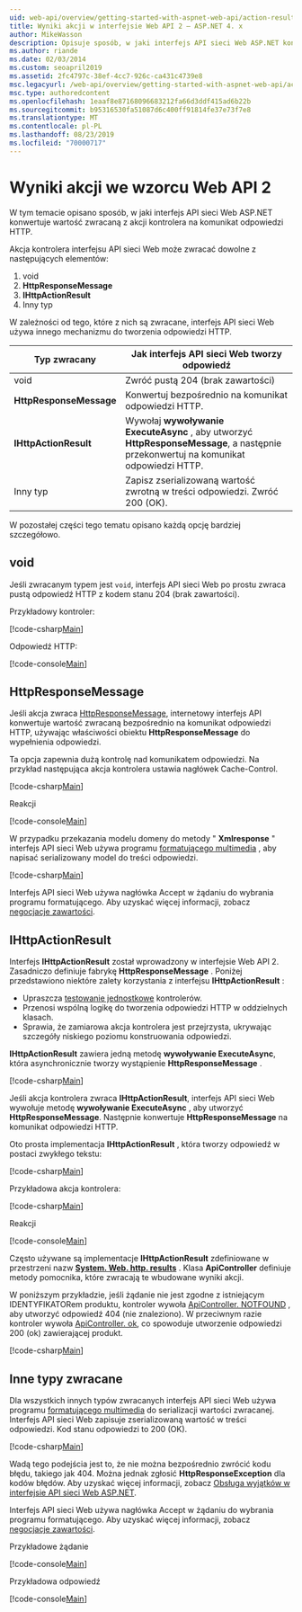 ```yaml
---
uid: web-api/overview/getting-started-with-aspnet-web-api/action-results
title: Wyniki akcji w interfejsie Web API 2 — ASP.NET 4. x
author: MikeWasson
description: Opisuje sposób, w jaki interfejs API sieci Web ASP.NET konwertuje wartość zwracaną z akcji kontrolera na komunikat odpowiedzi HTTP w ASP.NET 4. x.
ms.author: riande
ms.date: 02/03/2014
ms.custom: seoapril2019
ms.assetid: 2fc4797c-38ef-4cc7-926c-ca431c4739e8
msc.legacyurl: /web-api/overview/getting-started-with-aspnet-web-api/action-results
msc.type: authoredcontent
ms.openlocfilehash: 1eaaf8e87168096683212fa66d3ddf415ad6b22b
ms.sourcegitcommit: b95316530fa51087d6c400ff91814fe37e73f7e8
ms.translationtype: MT
ms.contentlocale: pl-PL
ms.lasthandoff: 08/23/2019
ms.locfileid: "70000717"
---
```

# <a name="action-results-in-web-api-2"></a>Wyniki akcji we wzorcu Web API 2

W tym temacie opisano sposób, w jaki interfejs API sieci Web ASP.NET konwertuje wartość zwracaną z akcji kontrolera na komunikat odpowiedzi HTTP.

Akcja kontrolera interfejsu API sieci Web może zwracać dowolne z następujących elementów:

1. void
2. **HttpResponseMessage**
3. **IHttpActionResult**
4. Inny typ

W zależności od tego, które z nich są zwracane, interfejs API sieci Web używa innego mechanizmu do tworzenia odpowiedzi HTTP.

| Typ zwracany | Jak interfejs API sieci Web tworzy odpowiedź |
| --- | --- |
| void | Zwróć pustą 204 (brak zawartości) |
| **HttpResponseMessage** | Konwertuj bezpośrednio na komunikat odpowiedzi HTTP. |
| **IHttpActionResult** | Wywołaj **wywoływanie ExecuteAsync** , aby utworzyć **HttpResponseMessage**, a następnie przekonwertuj na komunikat odpowiedzi HTTP. |
| Inny typ | Zapisz zserializowaną wartość zwrotną w treści odpowiedzi. Zwróć 200 (OK). |

W pozostałej części tego tematu opisano każdą opcję bardziej szczegółowo.

## <a name="void"></a>void

Jeśli zwracanym typem jest `void`, interfejs API sieci Web po prostu zwraca pustą odpowiedź HTTP z kodem stanu 204 (brak zawartości).

Przykładowy kontroler:

[!code-csharp[Main](action-results/samples/sample1.cs)]

Odpowiedź HTTP:

[!code-console[Main](action-results/samples/sample2.cmd)]

## <a name="httpresponsemessage"></a>HttpResponseMessage

Jeśli akcja zwraca [HttpResponseMessage](https://msdn.microsoft.com/library/system.net.http.httpresponsemessage.aspx), internetowy interfejs API konwertuje wartość zwracaną bezpośrednio na komunikat odpowiedzi HTTP, używając właściwości obiektu **HttpResponseMessage** do wypełnienia odpowiedzi.

Ta opcja zapewnia dużą kontrolę nad komunikatem odpowiedzi. Na przykład następująca akcja kontrolera ustawia nagłówek Cache-Control.

[!code-csharp[Main](action-results/samples/sample3.cs)]

Reakcji

[!code-console[Main](action-results/samples/sample4.cmd?highlight=2)]

W przypadku przekazania modelu domeny do metody " **Xmlresponse** " interfejs API sieci Web używa programu [formatującego multimedia](../formats-and-model-binding/media-formatters.md) , aby napisać serializowany model do treści odpowiedzi.

[!code-csharp[Main](action-results/samples/sample5.cs)]

Interfejs API sieci Web używa nagłówka Accept w żądaniu do wybrania programu formatującego. Aby uzyskać więcej informacji, zobacz [negocjacje zawartości](../formats-and-model-binding/content-negotiation.md).

## <a name="ihttpactionresult"></a>IHttpActionResult

Interfejs **IHttpActionResult** został wprowadzony w interfejsie Web API 2. Zasadniczo definiuje fabrykę **HttpResponseMessage** . Poniżej przedstawiono niektóre zalety korzystania z interfejsu **IHttpActionResult** :

- Upraszcza [testowanie jednostkowe](../testing-and-debugging/unit-testing-controllers-in-web-api.md) kontrolerów.
- Przenosi wspólną logikę do tworzenia odpowiedzi HTTP w oddzielnych klasach.
- Sprawia, że zamiarowa akcja kontrolera jest przejrzysta, ukrywając szczegóły niskiego poziomu konstruowania odpowiedzi.

**IHttpActionResult** zawiera jedną metodę **wywoływanie ExecuteAsync**, która asynchronicznie tworzy wystąpienie **HttpResponseMessage** .

[!code-csharp[Main](action-results/samples/sample6.cs)]

Jeśli akcja kontrolera zwraca **IHttpActionResult**, interfejs API sieci Web wywołuje metodę **wywoływanie ExecuteAsync** , aby utworzyć **HttpResponseMessage**. Następnie konwertuje **HttpResponseMessage** na komunikat odpowiedzi HTTP.

Oto prosta implementacja **IHttpActionResult** , która tworzy odpowiedź w postaci zwykłego tekstu:

[!code-csharp[Main](action-results/samples/sample7.cs)]

Przykładowa akcja kontrolera:

[!code-csharp[Main](action-results/samples/sample8.cs)]

Reakcji

[!code-console[Main](action-results/samples/sample9.cmd)]

Często używane są implementacje **IHttpActionResult** zdefiniowane w przestrzeni nazw **[System. Web. http. results](https://msdn.microsoft.com/library/system.web.http.results.aspx)** . Klasa **ApiController** definiuje metody pomocnika, które zwracają te wbudowane wyniki akcji.

W poniższym przykładzie, jeśli żądanie nie jest zgodne z istniejącym IDENTYFIKATORem produktu, kontroler wywoła [ApiController. NOTFOUND](https://msdn.microsoft.com/library/system.web.http.apicontroller.notfound.aspx) , aby utworzyć odpowiedź 404 (nie znaleziono). W przeciwnym razie kontroler wywoła [ApiController. ok](https://msdn.microsoft.com/library/dn314591.aspx), co spowoduje utworzenie odpowiedzi 200 (ok) zawierającej produkt.

[!code-csharp[Main](action-results/samples/sample10.cs)]

## <a name="other-return-types"></a>Inne typy zwracane

Dla wszystkich innych typów zwracanych interfejs API sieci Web używa programu [formatującego multimedia](../formats-and-model-binding/media-formatters.md) do serializacji wartości zwracanej. Interfejs API sieci Web zapisuje zserializowaną wartość w treści odpowiedzi. Kod stanu odpowiedzi to 200 (OK).

[!code-csharp[Main](action-results/samples/sample11.cs)]

Wadą tego podejścia jest to, że nie można bezpośrednio zwrócić kodu błędu, takiego jak 404. Można jednak zgłosić **HttpResponseException** dla kodów błędów. Aby uzyskać więcej informacji, zobacz [Obsługa wyjątków w interfejsie API sieci Web ASP.NET](../error-handling/exception-handling.md).

Interfejs API sieci Web używa nagłówka Accept w żądaniu do wybrania programu formatującego. Aby uzyskać więcej informacji, zobacz [negocjacje zawartości](../formats-and-model-binding/content-negotiation.md).

Przykładowe żądanie

[!code-console[Main](action-results/samples/sample12.cmd)]

Przykładowa odpowiedź

[!code-console[Main](action-results/samples/sample13.cmd)]

